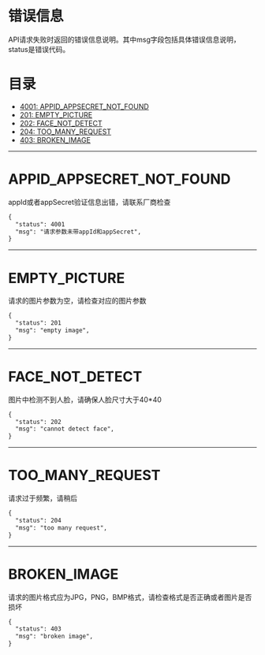 ﻿# 错误信息

API请求失败时返回的错误信息说明。其中msg字段包括具体错误信息说明，status是错误代码。

# 目录
* [4001: APPID_APPSECRET_NOT_FOUND](#appid_appsecret_not_found)
* [201: EMPTY_PICTURE](#empty_picture)
* [202: FACE_NOT_DETECT](#face_not_detect)
* [204: TOO_MANY_REQUEST](#too_many_request)
* [403: BROKEN_IMAGE](#broken_image)

---------

# <span id = "appid_appsecret_not_found">APPID_APPSECRET_NOT_FOUND</span>

appId或者appSecret验证信息出错，请联系厂商检查

```md
{
  "status": 4001
  "msg": "请求参数未带appId和appSecret",
}
```

---------

# <span id = "empty_picture">EMPTY_PICTURE</span>

请求的图片参数为空，请检查对应的图片参数

```md
{
  "status": 201
  "msg": "empty image",
}
```

---------

# <span id = "face_not_detect">FACE_NOT_DETECT</span>

图片中检测不到人脸，请确保人脸尺寸大于40*40

```md
{
  "status": 202
  "msg": "cannot detect face",
}
```

---------

# <span id = "too_many_request">TOO_MANY_REQUEST</span>

请求过于频繁，请稍后

```md
{
  "status": 204
  "msg": "too many request",
}
```

---------

# <span id = "broken_image">BROKEN_IMAGE</span>

请求的图片格式应为JPG，PNG，BMP格式，请检查格式是否正确或者图片是否损坏

```md
{
  "status": 403
  "msg": "broken image",
}
```